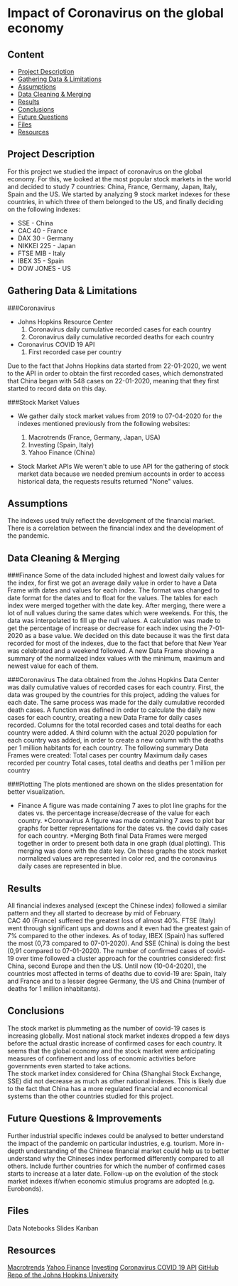 # Impact of Coronavirus on the global economy

## Content
- [Project Description](#project-description)
- [Gathering Data & Limitations](#gathering-data-&-limitations)
- [Assumptions](#assumptions)
- [Data Cleaning & Merging](#data-cleaning-&-merging)
- [Results](#results)
- [Conclusions](#conclusions)
- [Future Questions](#future-questions-&-improvements)
- [Files](#files)
- [Resources](#resources)

## Project Description  
For this project we studied the impact of coronavirus on the global economy. For this, we looked at the most popular stock markets in the world and decided to study 7 countries: China, France, Germany, Japan, Italy, Spain and the US.
We started by analyzing 9 stock market indexes for these countries, in which three of them belonged to the US, and finally deciding on the following indexes:
* SSE - China
* CAC 40 - France
* DAX 30 - Germany
* NIKKEI 225 - Japan
* FTSE MIB - Italy
* IBEX 35 - Spain
* DOW JONES - US


## Gathering Data & Limitations
###Coronavirus
* Johns Hopkins Resource Center
    1. Coronavirus daily cumulative recorded cases for each country
    2. Coronavirus daily cumulative recorded deaths for each country
* Coronavirus COVID 19 API
    1. First recorded case per country
    
Due to the fact that Johns Hopkins data started from 22-01-2020, we went to the API in order to obtain the first recorded cases, which demonstrated that China began with 548 cases on 22-01-2020, meaning that they first started to record data on this day.

###Stock Market Values
* We gather daily stock market values from 2019 to 07-04-2020 for the indexes mentioned previously from the following websites:
    1. Macrotrends (France, Germany, Japan, USA)
    2. Investing (Spain, Italy)
    3. Yahoo Finance (China)
    
* Stock Market APIs
    We weren't able to use API for the gathering of stock market data because we needed premium accounts in order to access historical data,
    the requests results returned "None" values.

## Assumptions
The indexes used truly reflect the development of the financial market. 
There is a correlation between the financial index and the development of the pandemic. 


## Data Cleaning & Merging
###Finance
Some of the data included highest and lowest daily values for the index, for first we got an average daily value in order to have a Data Frame with dates and values for each index.
The format was changed to date format for the dates and to float for the values.
The tables for each index were merged together with the date key.
After merging, there were a lot of null values during the same dates which were weekends. For this, the data was interpolated to fill up the null values.
A calculation was made to get the percentage of increase or decrease for each index using the 7-01-2020 as a base value. We decided on this date because it was the first data recorded for most of the indexes, due to the fact that before that New Year was celebrated and a weekend followed.
A new Data Frame showing a summary of the normalized index values with the minimum, maximum and newest value for each of them.

###Coronavirus
The data obtained from the Johns Hopkins Data Center was daily cumulative values of recorded cases for each country. First, the data was grouped by the countries for this project, adding the values for each date.
The same process was made for the daily cumulative recorded death cases.
A function was defined in order to calculate the daily new cases for each country, creating a new Data Frame for daily cases recorded.
Columns for the total recorded cases and total deaths for each country were added.
A third column with the actual 2020 population for each country was added, in order to create a new column with the deaths per 1 million habitants for each country. 
The following summary Data Frames were created:
Total cases per country
Maximum daily cases recorded per country
Total cases, total deaths and deaths per 1 million per country

###Plotting
The plots mentioned are shown on the slides presentation for better visualization.

* Finance
A figure was made containing 7 axes to plot line graphs for the dates vs. the percentage increase/decrease of the value for each country.
*Coronavirus
A figure was made containing 7 axes to plot bar graphs for better representations for the dates vs. the covid daily cases for each country.
*Merging
Both final Data Frames were merged together in order to present both data in one graph (dual plotting). This merging was done with the date key.
On these graphs the stock market normalized values are represented in color red, and the coronavirus daily cases are represented in blue.

## Results
All financial indexes analysed (except the Chinese index) followed a similar pattern and they all started to decrease by mid of February.  
CAC 40 (France) suffered the greatest loss of almost 40%. FTSE (Italy) went through significant ups and downs and it even had the greatest gain of 7% compared to the other indexes. 
As of today, IBEX (Spain) has suffered the most (0,73 compared to 07-01-2020). And SSE (China) is doing the best (0,91 compared to 07-01-2020). 
The number of confirmed cases of covid-19 over time followed a cluster approach for the countries considered: first China, second Europe and then the US.
Until now (10-04-2020), the countries most affected in terms of deaths due to covid-19 are: Spain, Italy and France and to a lesser degree Germany, the US and China (number of deaths for 1 million inhabitants).

## Conclusions  
The stock market is plummeting as the number of covid-19 cases is increasing globally.
Most national stock market indexes dropped a few days before the actual drastic increase of confirmed cases for each country. It seems that the global economy and the stock market were anticipating measures of confinement and loss of economic activities before governments even started to take actions.  
The stock market index considered for China (Shanghai Stock Exchange, SSE) did not decrease as much as other national indexes. This is likely due to the fact that China has a more regulated financial and economical systems than the other countries studied for this project.



## Future Questions & Improvements

Further industrial specific indexes could be analysed to better understand the impact of the pandemic on particular industries, e.g. tourism. 
More in-depth understanding of the Chinese financial market could help us to better understand why the Chineses index performed differently compared to all others. 
Include further countries for which the number of confirmed cases starts to increase at a later date.
Follow-up on the evolution of the stock market indexes if/when economic stimulus programs are adopted (e.g. Eurobonds). 


## Files
Data
Notebooks
Slides
Kanban 


## Resources
[Macrotrends](#https://www.macrotrends.net)
[Yahoo Finance](#https://de.finance.yahoo.com)
[Investing](#https://www.investing.com)
[Coronavirus COVID 19 API](#https://documenter.getpostman.com/view/10808728/SzS8rjbc?version=latest#cc76052f-6601-4645-80e5-ca7aaa36f8ef)
[GitHub Repo of the Johns Hopkins University](#https://github.com/CSSEGISandData/COVID-19/tree/master/csse_covid_19_data/csse_covid_19_time_series)
